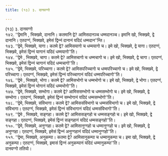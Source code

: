 ```yaml
---
title: (१३) ३. दानवग्गो

---
```

(१३) ३. दानवग्गो  
१४२. ‘‘द्वेमानि , भिक्खवे, दानानि। कतमानि द्वे? आमिसदानञ्‍च धम्मदानञ्‍च। इमानि खो, भिक्खवे, द्वे दानानि। एतदग्गं, भिक्खवे, इमेसं द्विन्‍नं दानानं यदिदं धम्मदान’’न्ति।  
१४३. ‘‘द्वेमे, भिक्खवे, यागा। कतमे द्वे? आमिसयागो च धम्मयागो च। इमे खो, भिक्खवे, द्वे यागा। एतदग्गं, भिक्खवे, इमेसं द्विन्‍नं यागानं यदिदं धम्मयागो’’ति।  
१४४. ‘‘द्वेमे , भिक्खवे, चागा। कतमे द्वे? आमिसचागो च धम्मचागो च। इमे खो, भिक्खवे, द्वे चागा। एतदग्गं, भिक्खवे, इमेसं द्विन्‍नं चागानं यदिदं धम्मचागो’’ति।  
१४५. ‘‘द्वेमे, भिक्खवे, परिच्‍चागा। कतमे द्वे? आमिसपरिच्‍चागो च धम्मपरिच्‍चागो च। इमे खो, भिक्खवे, द्वे परिच्‍चागा। एतदग्गं, भिक्खवे, इमेसं द्विन्‍नं परिच्‍चागानं यदिदं धम्मपरिच्‍चागो’’ति।  
१४६. ‘‘द्वेमे , भिक्खवे, भोगा। कतमे द्वे? आमिसभोगो च धम्मभोगो च। इमे खो, भिक्खवे, द्वे भोगा। एतदग्गं, भिक्खवे, इमेसं द्विन्‍नं भोगानं यदिदं धम्मभोगो’’ति।  
१४७. ‘‘द्वेमे, भिक्खवे, सम्भोगा। कतमे द्वे? आमिससम्भोगो च धम्मसम्भोगो च। इमे खो, भिक्खवे, द्वे सम्भोगा। एतदग्गं, भिक्खवे, इमेसं द्विन्‍नं सम्भोगानं यदिदं धम्मसम्भोगो’’ति।  
१४८. ‘‘द्वेमे, भिक्खवे, संविभागा। कतमे द्वे? आमिससंविभागो च धम्मसंविभागो च। इमे खो, भिक्खवे, द्वे संविभागा। एतदग्गं, भिक्खवे, इमेसं द्विन्‍नं संविभागानं यदिदं धम्मसंविभागो’’ति।  
१४९. ‘‘द्वेमे , भिक्खवे, सङ्गहा। कतमे द्वे? आमिससङ्गहो च धम्मसङ्गहो च। इमे खो, भिक्खवे, द्वे सङ्गहा। एतदग्गं, भिक्खवे, इमेसं द्विन्‍नं सङ्गहानं यदिदं धम्मसङ्गहो’’ति।  
१५०. ‘‘द्वेमे, भिक्खवे, अनुग्गहा। कतमे द्वे? आमिसानुग्गहो च धम्मानुग्गहो च। इमे खो, भिक्खवे, द्वे अनुग्गहा। एतदग्गं, भिक्खवे, इमेसं द्विन्‍नं अनुग्गहानं यदिदं धम्मानुग्गहो’’ति।  
१५१. ‘‘द्वेमा, भिक्खवे, अनुकम्पा। कतमा द्वे? आमिसानुकम्पा च धम्मानुकम्पा च। इमा खो, भिक्खवे, द्वे अनुकम्पा। एतदग्गं, भिक्खवे, इमासं द्विन्‍नं अनुकम्पानं यदिदं धम्मानुकम्पा’’ति।  
दानवग्गो ततियो।  